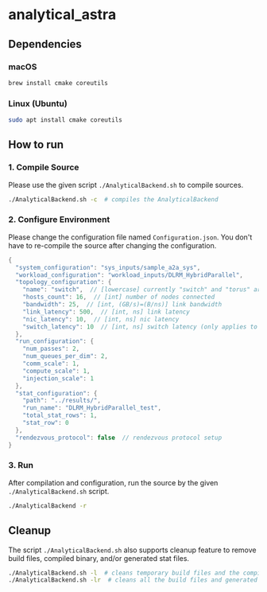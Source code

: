 # analytical_astra

## Dependencies
### macOS
```bash
brew install cmake coreutils
```
### Linux (Ubuntu)
```bash
sudo apt install cmake coreutils
```

## How to run
### 1. Compile Source
Please use the given script `./AnalyticalBackend.sh` to compile sources.
```bash
./AnalyticalBackend.sh -c  # compiles the AnalyticalBackend
```

### 2. Configure Environment
Please change the configuration file named `Configuration.json`. You don't have to re-compile the source after changing the configuration.
```cpp
{
  "system_configuration": "sys_inputs/sample_a2a_sys",
  "workload_configuration": "workload_inputs/DLRM_HybridParallel",
  "topology_configuration": {
    "name": "switch",  // [lowercase] currently "switch" and "torus" are supported
    "hosts_count": 16,  // [int] number of nodes connected
    "bandwidth": 25,  // [int, (GB/s)=(B/ns)] link bandwidth
    "link_latency": 500,  // [int, ns] link latency
    "nic_latency": 10,  // [int, ns] nic latency
    "switch_latency": 10  // [int, ns] switch latency (only applies to "switch" topology)
  },
  "run_configuration": {
    "num_passes": 2,
    "num_queues_per_dim": 2,
    "comm_scale": 1,
    "compute_scale": 1,
    "injection_scale": 1
  },
  "stat_configuration": {
    "path": "../results/",
    "run_name": "DLRM_HybridParallel_test",
    "total_stat_rows": 1,
    "stat_row": 0
  },
  "rendezvous_protocol": false  // rendezvous protocol setup
}
```

### 3. Run
After compilation and configuration, run the source by the given `./AnalyticalBackend.sh` script.
```bash
./AnalyticalBackend -r
```

## Cleanup
The script `./AnalyticalBackend.sh` also supports cleanup feature to remove build files, compiled binary, and/or generated stat files.
```bash
./AnalyticalBackend.sh -l  # cleans temporary build files and the compiled binary
./AnalyticalBackend.sh -lr  # cleans all the build files and generated results 
```
